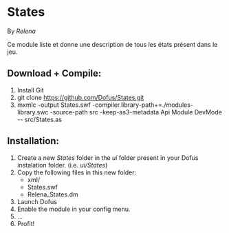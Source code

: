States
=========

By *Relena* 

Ce module liste et donne une description de tous les états présent dans le jeu.

Download + Compile:
-------------------

1. Install Git
2. git clone https://github.com/Dofus/States.git
3. mxmlc -output States.swf -compiler.library-path+=./modules-library.swc -source-path src -keep-as3-metadata Api Module DevMode -- src/States.as

Installation:
-------------

1. Create a new *States* folder in the *ui* folder present in your Dofus instalation folder. (i.e. *ui/States*)
2. Copy the following files in this new folder:
    * xml/
    * States.swf
    * Relena_States.dm
3. Launch Dofus
4. Enable the module in your config menu.
5. ...
6. Profit!
